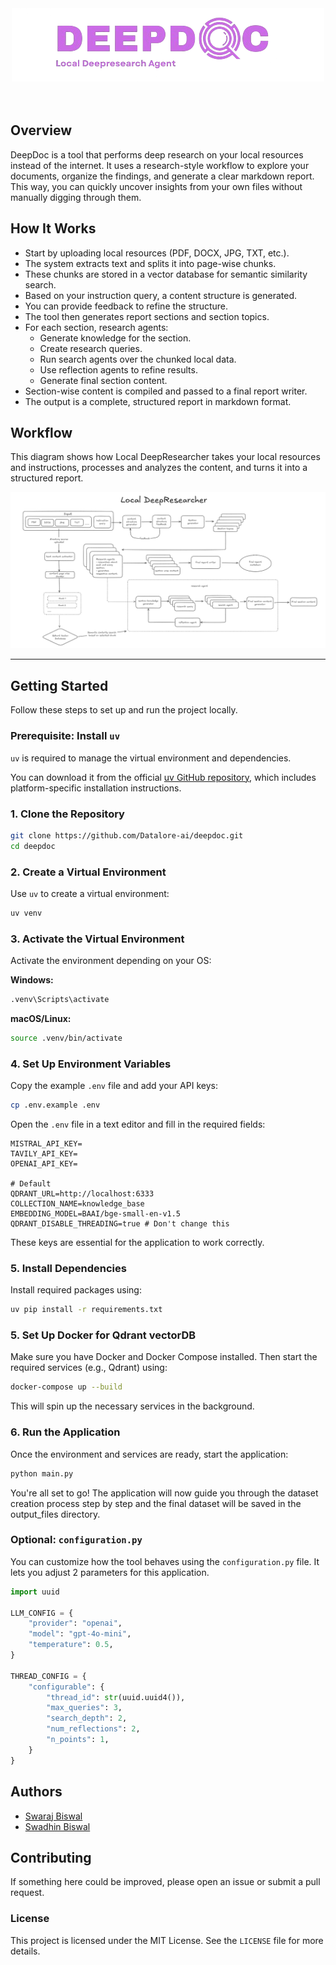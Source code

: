 <div align="center">
  <img src="./assets/deepdoc.png" alt="Datlore.ai" />
</div>
<br/>
<br/>
<!-- <div align="center">
  <img src="./assets/deep_research.gif" alt="Deep Research Demo" />
</div> -->

## Overview

DeepDoc is a tool that performs deep research on your local resources instead of the internet. It uses a research-style workflow to explore your documents, organize the findings, and generate a clear markdown report. This way, you can quickly uncover insights from your own files without manually digging through them.


## How It Works  

- Start by uploading local resources (PDF, DOCX, JPG, TXT, etc.).  
- The system extracts text and splits it into page-wise chunks.  
- These chunks are stored in a vector database for semantic similarity search.  
- Based on your instruction query, a content structure is generated.  
- You can provide feedback to refine the structure.  
- The tool then generates report sections and section topics.  
- For each section, research agents:  
  - Generate knowledge for the section.  
  - Create research queries.  
  - Run search agents over the chunked local data.  
  - Use reflection agents to refine results.  
  - Generate final section content.  
- Section-wise content is compiled and passed to a final report writer.  
- The output is a complete, structured report in markdown format.  


## Workflow  

This diagram shows how Local DeepResearcher takes your local resources and instructions, processes and analyzes the content, and turns it into a structured report.  

![Deep Research Workflow](./assets/workflow.png)


---

## Getting Started

Follow these steps to set up and run the project locally.

### Prerequisite: Install `uv`

`uv` is required to manage the virtual environment and dependencies.

You can download it from the official [uv GitHub repository](https://github.com/astral-sh/uv), which includes platform-specific installation instructions.

### 1. Clone the Repository

```bash
git clone https://github.com/Datalore-ai/deepdoc.git
cd deepdoc
```

### 2. Create a Virtual Environment

Use `uv` to create a virtual environment:

```bash
uv venv
```

### 3. Activate the Virtual Environment

Activate the environment depending on your OS:

**Windows:**
```bash
.venv\Scripts\activate
```

**macOS/Linux:**
```bash
source .venv/bin/activate
```

### 4. Set Up Environment Variables

Copy the example `.env` file and add your API keys:

```bash
cp .env.example .env
```

Open the `.env` file in a text editor and fill in the required fields:

```
MISTRAL_API_KEY=
TAVILY_API_KEY=
OPENAI_API_KEY=

# Default
QDRANT_URL=http://localhost:6333
COLLECTION_NAME=knowledge_base
EMBEDDING_MODEL=BAAI/bge-small-en-v1.5
QDRANT_DISABLE_THREADING=true # Don't change this
```

These keys are essential for the application to work correctly.

### 5. Install Dependencies

Install required packages using:

```bash
uv pip install -r requirements.txt
```

### 5. Set Up Docker for Qdrant vectorDB

Make sure you have Docker and Docker Compose installed. Then start the required services (e.g., Qdrant) using:

```bash
docker-compose up --build
```

This will spin up the necessary services in the background.

### 6. Run the Application

Once the environment and services are ready, start the application:

```bash
python main.py
```

You're all set to go! The application will now guide you through the dataset creation process step by step and the final dataset will be saved in the output_files directory.

### Optional: `configuration.py`

You can customize how the tool behaves using the `configuration.py` file. It lets you adjust 2 parameters for this application.

```python
import uuid

LLM_CONFIG = {
    "provider": "openai",
    "model": "gpt-4o-mini", 
    "temperature": 0.5,
}

THREAD_CONFIG = {
    "configurable": {
        "thread_id": str(uuid.uuid4()),
        "max_queries": 3,
        "search_depth": 2,
        "num_reflections": 2,
        "n_points": 1,
    }
}
```

## Authors

- [Swaraj Biswal](https://github.com/SWARAJ-42)
- [Swadhin Biswal](https://github.com/swadhin505)  


## Contributing

If something here could be improved, please open an issue or submit a pull request.

### License

This project is licensed under the MIT License. See the `LICENSE` file for more details.